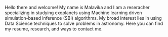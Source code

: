 Hello there and welcome! My name is Malavika and I am a reseracher specializing in studying exoplanets using Machine learning driven simulation-based inference (SBI) algorithms. My broad interest lies in using Data Science techniques to solve problems in astronomy. Here you can find my resume, research, and ways to contact me.
